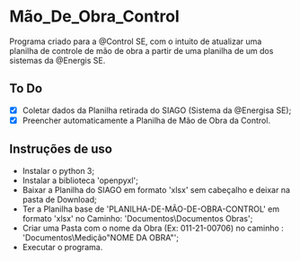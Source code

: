 # Mão_De_Obra_Control
Programa criado para a @Control SE, com o intuito de atualizar uma planilha de controle de mão de obra a partir de uma planilha de um dos sistemas da @Energis SE.

## To Do

- [X] Coletar dados da Planilha retirada do SIAGO (Sistema da @Energisa SE);
- [X] Preencher automaticamente a Planilha de Mão de Obra da Control.

## Instruções de uso

- Instalar o python 3;
- Instalar a biblioteca 'openpyxl';
- Baixar a Planilha do SIAGO em formato 'xlsx' sem cabeçalho e deixar na pasta de Download;
- Ter a Planilha base de 'PLANILHA-DE-MÃO-DE-OBRA-CONTROL' em formato 'xlsx' no Caminho: 'Documentos\Documentos Obras';
- Criar uma Pasta com o nome da Obra (Ex: 011-21-00706) no caminho : 'Documentos\Medição\"NOME DA OBRA"';
- Executar o programa.
